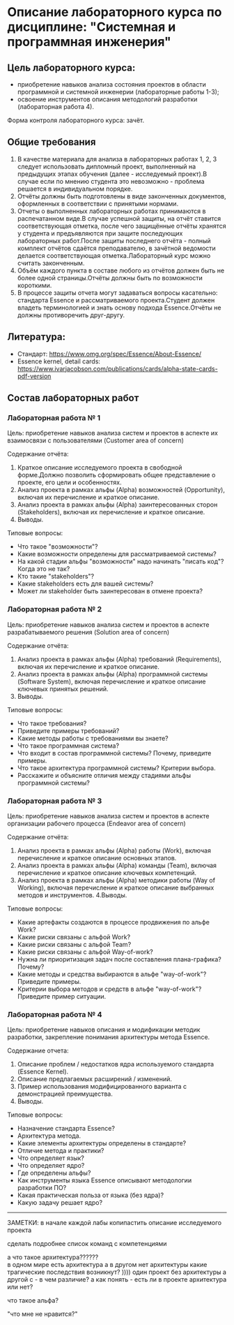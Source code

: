 # Описание лабораторного курса по дисциплине: "Системная и программная инженерия"

## Цель лабораторного курса: 

* приобретение навыков анализа состояния проектов в области программной и системной инженерии (лабораторные работы 1-3); 
* освоение инструментов описания методологий разработки (лабораторная работа 4).

Форма контроля лабораторного курса: зачёт.

## Общие требования

1. В качестве материала для анализа в лабораторных работах 1, 2, 3 следует использовать дипломный проект, выполненный на предыдущих этапах обучения (далее - исследуемый проект).В случае если по мнению студента это невозможно - проблема решается в индивидуальном порядке.
2. Отчёты должны быть подготовлены в виде законченных документов, оформленных в соответствии с принятыми нормами.
3. Отчеты о выполненных лабораторных работах принимаются в распечатанном виде.В случае успешной защиты, на отчёт ставится соответствующая отметка, после чего защищённые отчёты хранятся у студента и предъявляются при защите последующих лабораторных работ.После защиты последнего отчёта - полный комплект отчётов сдаётся преподавателю, в зачётной ведомости делается соответствующая отметка.Лабораторный курс можно считать законченным.
4. Объём каждого пункта в составе любого из отчётов должен быть не более одной страницы.Отчёты должны быть по возможности короткими.
5. В процессе защиты отчета могут задаваться вопросы касательно: стандарта Essence и рассматриваемого проекта.Студент должен владеть терминологией и знать основу подхода Essence.Отчёты не должны противоречить друг-другу.

## Литература:

* Стандарт: https://www.omg.org/spec/Essence/About-Essence/
* Essence kernel, detail cards: https://www.ivarjacobson.com/publications/cards/alpha-state-cards-pdf-version

## Состав лабораторных работ

### Лабораторная работа № 1

Цель: приобретение навыков анализа систем и проектов в аспекте их взаимосвязи с пользователями (Customer area of concern)

Содержание отчёта:
1. Краткое описание исследуемого проекта в свободной форме.Должно позволить сформировать общее представление о проекте, его цели и особенностях.
2. Анализ проекта в рамках альфы (Alpha) возможностей (Opportunity), включая их перечисление и краткое описание.
3. Анализ проекта в рамках альфы (Alpha) заинтересованных сторон (Stakeholders), включая их перечисление и краткое описание.
4. Выводы.

Типовые вопросы:
- Что такое "возможности"?
- Какие возможности определены для рассматриваемой системы?
- На какой стадии альфы "возможности" надо начинать "писать код"? Когда это не так?
- Кто такие "stakeholders"?
- Какие stakeholders есть для вашей системы?
- Может ли stakeholder быть заинтересован в отмене проекта?

### Лабораторная работа № 2

Цель: приобретение навыков анализа систем и проектов в аспекте разрабатываемого решения (Solution area of concern)

Содержание отчёта:
1. Анализ проекта в рамках альфы (Alpha) требований (Requirements), включая их перечисление и краткое описание.
2. Анализ проекта в рамках альфы (Alpha) программной системы (Software System), включая перечисление и краткое описание ключевых принятых решений.
3. Выводы.

Типовые вопросы:
- Что такое требования?
- Приведите примеры требований?
- Какие методы работы с требованиями вы знаете?
- Что такое программная система?
- Что входит в состав программной системы? Почему, приведите примеры. 
- Что такое архитектура программной системы? Критерии выбора.
- Расскажите и объясните отличия между стадиями альфы программной системы?

### Лабораторная работа № 3

Цель: приобретение навыков анализа систем и проектов в аспекте организации рабочего процесса (Endeavor area of concern)

Содержание отчёта:
1. Анализ проекта в рамках альфы (Alpha) работы (Work), включая перечисление и краткое описание основных этапов.
2. Анализ проекта в рамках альфы (Alpha) команды (Team), включая перечисление и краткое описание ключевых компетенций.
3. Анализ проекта в рамках альфы (Alpha) методики работы (Way of Working), включая перечисление и краткое описание выбранных методов и инструментов.
4.Выводы.

Типовые вопросы:
- Какие артефакты создаются в процессе продвижения по альфе Work?
- Какие риски связаны с альфой Work?
- Какие риски связаны с альфой Team?
- Какие риски связаны с альфой Way-of-work?
- Нужна ли приоритизация задач после составления плана-графика? Почему?
- Какие методы и средства выбираются в альфе "way-of-work"? Приведите примеры. 
- Критерии выбора методов и средств в альфе "way-of-work"? Приведите пример ситуации.

### Лабораторная работа № 4

Цель: приобретение навыков описания и модификации методик разработки, закрепление понимания архитектуры метода Essence.

Содержание отчета:
1. Описание проблем / недостатков ядра используемого стандарта (Essence Kernel).
2. Описание предлагаемых расширений / изменений.
3. Пример использования модифицированного варианта с демонстрацией преимущества.
4. Выводы.

Типовые вопросы:
- Назначение стандарта Essence?
- Архитектура метода. 
- Какие элементы архитектуры определены в стандарте?
- Отличие метода и практики?
- Что определяет язык?
- Что определяет ядро?
- Где определены альфы?
- Как инструменты языка Essence описывают методологии разработки ПО?
- Какая практическая польза от языка (без ядра)?
- Какую задачу решает ядро?


---------------
ЗАМЕТКИ:
в начале каждой лабы копипастить описание исследуемого проекта

сделать подробнее список команд с компетенциями

а что такое архитектура??????   
	в одном мире есть архитектура а в другом нет архитектуры какие трагические последствия возникнут? ))))
	один проект без архитектуры а другой с - в чем различие?
	а как понять - есть ли в проекте архитектура или нет?

что такое альфа? 

"что мне не нравится?"

